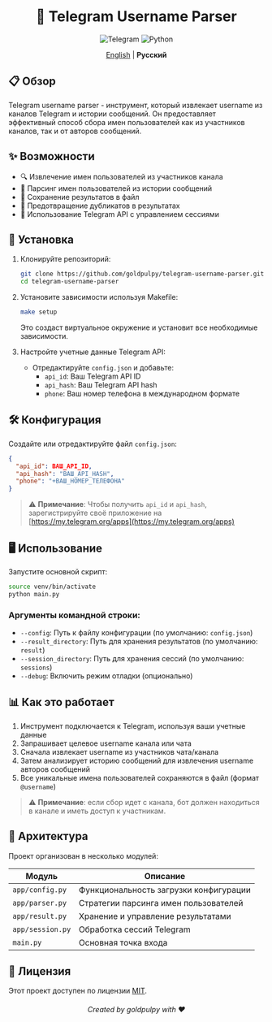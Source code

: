 <div align="center">
  <h1>🤖 Telegram Username Parser</h1>

![Telegram](https://img.shields.io/badge/Telegram-2CA5E0?style=for-the-badge&logo=telegram&logoColor=white)
![Python](https://img.shields.io/badge/Python-3776AB?style=for-the-badge&logo=python&logoColor=white)

</div>

<div align="center">
    <a href="/README.md">English</a> |
    <b>Русский</b>
</div>

## 📋 Обзор

Telegram username parser - инструмент, который извлекает username из каналов Telegram и истории сообщений. Он предоставляет эффективный способ сбора имен пользователей как из участников каналов, так и от авторов сообщений.

## ✨ Возможности

- 🔍 Извлечение имен пользователей из участников канала
- 📃 Парсинг имен пользователей из истории сообщений
- 💾 Сохранение результатов в файл
- 🔄 Предотвращение дубликатов в результатах
- 🔐 Использование Telegram API с управлением сессиями

## 🚀 Установка

1. Клонируйте репозиторий:

   ```bash
   git clone https://github.com/goldpulpy/telegram-username-parser.git
   cd telegram-username-parser
   ```

2. Установите зависимости используя Makefile:

   ```bash
   make setup
   ```

   Это создаст виртуальное окружение и установит все необходимые зависимости.

3. Настройте учетные данные Telegram API:
   - Отредактируйте `config.json` и добавьте:
     - `api_id`: Ваш Telegram API ID
     - `api_hash`: Ваш Telegram API hash
     - `phone`: Ваш номер телефона в международном формате

## 🛠️ Конфигурация

Создайте или отредактируйте файл `config.json`:

```json
{
  "api_id": ВАШ_API_ID,
  "api_hash": "ВАШ_API_HASH",
  "phone": "+ВАШ_НОМЕР_ТЕЛЕФОНА"
}
```

> ⚠️ **Примечание**: Чтобы получить `api_id` и `api_hash`, зарегистрируйте своё приложение на [https://my.telegram.org/apps](https://my.telegram.org/apps)

## 🖥️ Использование

Запустите основной скрипт:

```bash
source venv/bin/activate
python main.py
```

### Аргументы командной строки:

- `--config`: Путь к файлу конфигурации (по умолчанию: `config.json`)
- `--result_directory`: Путь для хранения результатов (по умолчанию: `result`)
- `--session_directory`: Путь для хранения сессий (по умолчанию: `sessions`)
- `--debug`: Включить режим отладки (опционально)

## 📊 Как это работает

1. Инструмент подключается к Telegram, используя ваши учетные данные
2. Запрашивает целевое username канала или чата
3. Сначала извлекает username из участников чата/канала
4. Затем анализирует историю сообщений для извлечения username авторов сообщений
5. Все уникальные имена пользователей сохраняются в файл (формат `@username`)

> ⚠️ **Примечание**: если сбор идет с канала, бот должен находиться в канале и иметь доступ к участникам.

## 🧩 Архитектура

Проект организован в несколько модулей:

| Модуль           | Описание                               |
| ---------------- | -------------------------------------- |
| `app/config.py`  | Функциональность загрузки конфигурации |
| `app/parser.py`  | Стратегии парсинга имен пользователей  |
| `app/result.py`  | Хранение и управление результатами     |
| `app/session.py` | Обработка сессий Telegram              |
| `main.py`        | Основная точка входа                   |

## 📝 Лицензия

Этот проект доступен по лицензии [MIT](LICENSE).

<h6 align="center">Created by goldpulpy with ❤️</h6>

